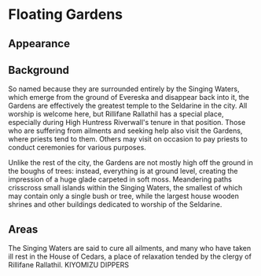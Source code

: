 # Floating Gardens
## Appearance
> 
## Background
So named because they are surrounded entirely by the Singing Waters, which emerge from the ground of Evereska and disappear back into it, the Gardens are effectively the greatest temple to the Seldarine in the city. All worship is welcome here, but Rillifane Rallathil has a special place, especially during High Huntress Riverwall's tenure in that position. Those who are suffering from ailments and seeking help also visit the Gardens, where priests tend to them. Others may visit on occasion to pay priests to conduct ceremonies for various purposes.

Unlike the rest of the city, the Gardens are not mostly high off the ground in the boughs of trees: instead, everything is at ground level, creating the impression of a huge glade carpeted in soft moss. Meandering paths crisscross small islands within the Singing Waters, the smallest of which may contain only a single bush or tree, while the largest house wooden shrines and other buildings dedicated to worship of the Seldarine.
## Areas
The Singing Waters are said to cure all ailments, and many who have taken ill rest in the House of Cedars, a place of relaxation tended by the clergy of Rillifane Rallathil. KIYOMIZU DIPPERS

